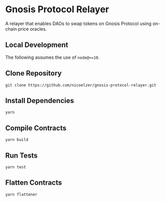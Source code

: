 # Gnosis Protocol Relayer

A relayer that enables DAOs to swap tokens on Gnosis Protocol using on-chain price oracles.

## Local Development

The following assumes the use of `node@>=10`.

## Clone Repository

`git clone https://github.com/nicoelzer/gnosis-protocol-relayer.git`

## Install Dependencies

`yarn`

## Compile Contracts

`yarn build`

## Run Tests

`yarn test`

## Flatten Contracts

`yarn flattener`
